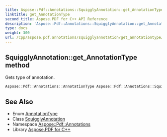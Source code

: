 ```yaml
---
title: Aspose::Pdf::Annotations::SquigglyAnnotation::get_AnnotationType method
linktitle: get_AnnotationType
second_title: Aspose.PDF for C++ API Reference
description: 'Aspose::Pdf::Annotations::SquigglyAnnotation::get_AnnotationType method. Gets type of annotation in C++.'
type: docs
weight: 300
url: /cpp/aspose.pdf.annotations/squigglyannotation/get_annotationtype/
---
```

## SquigglyAnnotation::get_AnnotationType method


Gets type of annotation.

```cpp
Aspose::Pdf::Annotations::AnnotationType Aspose::Pdf::Annotations::SquigglyAnnotation::get_AnnotationType() override
```

## See Also

* Enum [AnnotationType](../../annotationtype/)
* Class [SquigglyAnnotation](../)
* Namespace [Aspose::Pdf::Annotations](../../)
* Library [Aspose.PDF for C++](../../../)

